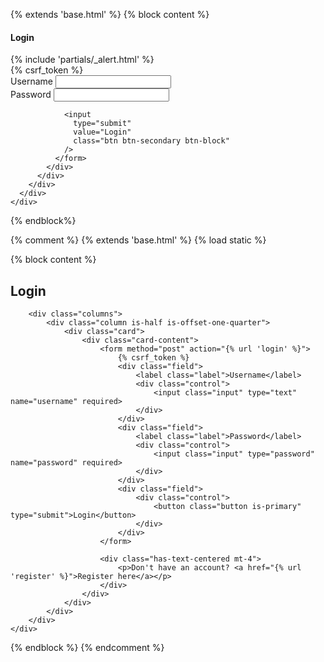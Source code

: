 {% extends 'base.html' %} {% block content %}
<section id="login" class="bg-light py-5">
    <div class="container">
      <div class="row">
        <div class="col-md-6 mx-auto">
          <div class="card">
            <div class="card-header bg-primary text-white">
              <h4><i class="fas fa-sign-in-alt"></i> Login</h4>
            </div>
            <div class="card-body">
             {% include 'partials/_alert.html' %}
              <form action="{% url 'accounts:login'  %}" method="POST">
                {% csrf_token %}
                <div class="form-group">
                  <label for="username">Username</label>
                  <input type="text" name="username"  class="form-control"/>
                </div>
                <div class="form-group">
                  <label for="password">Password</label>
                  <input
                    type="password"
                    name="password"
                    class="form-control"
                  />
                </div>

                <input
                  type="submit"
                  value="Login"
                  class="btn btn-secondary btn-block"
                />
              </form>
            </div>
          </div>
        </div>
      </div>
    </div>
  </section>
{% endblock%} 

{% comment %} {% extends 'base.html' %}
{% load static %}

{% block content %}
<section class="section">
    <div class="container">
        <h1 class="course_name">Login</h1>
        
        <div class="columns">
            <div class="column is-half is-offset-one-quarter">
                <div class="card">
                    <div class="card-content">
                        <form method="post" action="{% url 'login' %}">
                            {% csrf_token %}
                            <div class="field">
                                <label class="label">Username</label>
                                <div class="control">
                                    <input class="input" type="text" name="username" required>
                                </div>
                            </div>
                            <div class="field">
                                <label class="label">Password</label>
                                <div class="control">
                                    <input class="input" type="password" name="password" required>
                                </div>
                            </div>
                            <div class="field">
                                <div class="control">
                                    <button class="button is-primary" type="submit">Login</button>
                                </div>
                            </div>
                        </form>
                        
                        <div class="has-text-centered mt-4">
                            <p>Don't have an account? <a href="{% url 'register' %}">Register here</a></p>
                        </div>
                    </div>
                </div>
            </div>
        </div>
    </div>
</section>
{% endblock %}  {% endcomment %}